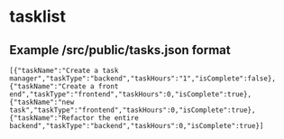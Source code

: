 # tasklist
## Example /src/public/tasks.json format
``[{"taskName":"Create a task manager","taskType":"backend","taskHours":"1","isComplete":false},
{"taskName":"Create a front end","taskType":"frontend","taskHours":0,"isComplete":true},
{"taskName":"new task","taskType":"frontend","taskHours":0,"isComplete":true},
{"taskName":"Refactor the entire backend","taskType":"backend","taskHours":0,"isComplete":true}]``